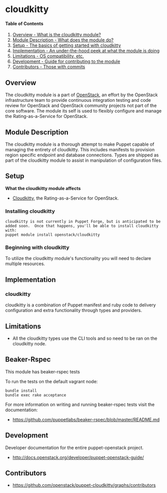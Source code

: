 cloudkitty
=======

#### Table of Contents

1. [Overview - What is the cloudkitty module?](#overview)
2. [Module Description - What does the module do?](#module-description)
3. [Setup - The basics of getting started with cloudkitty](#setup)
4. [Implementation - An under-the-hood peek at what the module is doing](#implementation)
5. [Limitations - OS compatibility, etc.](#limitations)
6. [Development - Guide for contributing to the module](#development)
7. [Contributors - Those with commits](#contributors)

Overview
--------

The cloudkitty module is a part of [OpenStack](https://www.openstack.org), an effort by the OpenStack infrastructure team to provide continuous integration testing and code review for OpenStack and OpenStack community projects not part of the core software.  The module its self is used to flexibly configure and manage the Rating-as-a-Service for OpenStack.

Module Description
------------------

The cloudkitty module is a thorough attempt to make Puppet capable of managing the entirety of cloudkitty.  This includes manifests to provision region specific endpoint and database connections.  Types are shipped as part of the cloudkitty module to assist in manipulation of configuration files.

Setup
-----

**What the cloudkitty module affects**

* [Cloudkitty](https://wiki.openstack.org/wiki/Cloudkitty), the Rating-as-a-Service for OpenStack.

### Installing cloudkitty

    cloudkitty is not currently in Puppet Forge, but is anticipated to be added soon.  Once that happens, you'll be able to install cloudkitty with:
    puppet module install openstack/cloudkitty

### Beginning with cloudkitty

To utilize the cloudkitty module's functionality you will need to declare multiple resources.

Implementation
--------------

### cloudkitty

cloudkitty is a combination of Puppet manifest and ruby code to delivery configuration and extra functionality through types and providers.

Limitations
------------

* All the cloudkitty types use the CLI tools and so need to be ran on the cloudkitty node.

Beaker-Rspec
------------

This module has beaker-rspec tests

To run the tests on the default vagrant node:

```shell
bundle install
bundle exec rake acceptance
```

For more information on writing and running beaker-rspec tests visit the documentation:

* https://github.com/puppetlabs/beaker-rspec/blob/master/README.md

Development
-----------

Developer documentation for the entire puppet-openstack project.

* http://docs.openstack.org/developer/puppet-openstack-guide/

Contributors
------------

* https://github.com/openstack/puppet-cloudkitty/graphs/contributors
